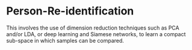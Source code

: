 # Person-Re-identification
This involves the use of dimension reduction techniques such as PCA and/or LDA, or deep learning and Siamese networks, to learn a compact sub-space in which samples can be compared.
